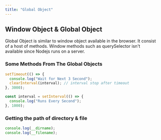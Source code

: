 ```yaml
---
title: "Global Object"
---
```


## Window Object & Global Object

Global Object is similar to window object available in the browser. It consist of a host of methods. Window methods such as querySelector isn't available since Nodejs runs on a server.

### Some Methods From The Global Objects
```javascript
setTimeout(() => {
  console.log("Wait for Next 3 Second");
  clearInterval(interval); // interval stop after timeout
}, 3000);

const interval = setInterval(() => {
  console.log("Runs Every Second");
}, 1000);
```

### Getting the path of directory & file

```javascript
console.log(__dirname);
console.log(__filename);
```